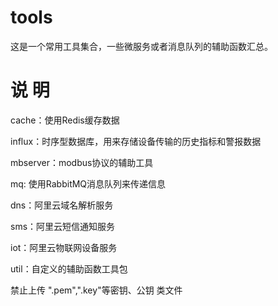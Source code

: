 # tools

这是一个常用工具集合，一些微服务或者消息队列的辅助函数汇总。

# 说 明

cache：使用Redis缓存数据

influx：时序型数据库，用来存储设备传输的历史指标和警报数据

mbserver：modbus协议的辅助工具

mq:  使用RabbitMQ消息队列来传递信息

dns：阿里云域名解析服务

sms：阿里云短信通知服务

iot：阿里云物联网设备服务

util：自定义的辅助函数工具包

禁止上传 ".pem",".key"等密钥、公钥 类文件
